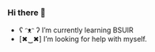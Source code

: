 ### Hi there 👋



- ʕ ᵔᴥᵔ ʔ I’m currently learning BSUIR
- [✖‿✖] I’m looking for help with myself. 

